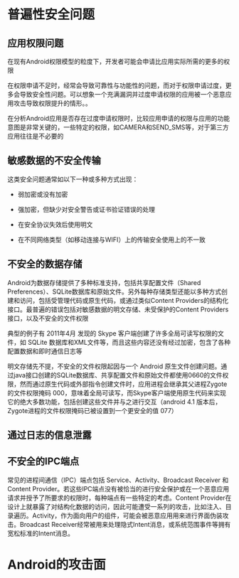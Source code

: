 # 普遍性安全问题

## 应用权限问题

在现有Android权限模型的粒度下，开发者可能会申请比应用实际所需的更多的权限

在权限申请不足时，经常会导致可靠性与功能性的问题，而对于权限申请过度，更多会导致安全性问题。可以想象一个充满漏洞并过度申请权限的应用被一个恶意应用攻击导致权限提升的情形。。

在分析Android应用是否存在过度申请权限时，比较应用申请的权限与应用的功能意图是非常关键的，一些特定的权限，如CAMERA和SEND_SMS等，对于第三方应用往往是不必要的

## 敏感数据的不安全传输

这类安全问题通常如以下一种或多种方式出现：

- 弱加密或没有加密

- 强加密，但缺少对安全警告或证书验证错误的处理

- 在安全协议失效后使用明文

- 在不同网络类型（如移动连接与WIFI）上的传输安全使用上的不一致

## 不安全的数据存储

Android为数据存储提供了多种标准支持，包括共享配置文件（Shared Preferences）、SQLite数据库和原始文件。另外每种存储类型还能以多种方式创建和访问，包括受管理代码或原生代码，或通过类似Content Providers的结构化接口。最普遍的错误包括对敏感数据的明文存储、未受保护的Content Providers接口，以及不安全的文件权限

典型的例子有 2011年4月 发现的 Skype 客户端创建了许多全局可读写权限的文件，如 SQLite 数据库和XML文件等，而且这些内容还没有经过加密，包含了各种配置数据和即时通信日志等

明文存储先不提，不安全的文件权限起因与一个 Android 原生文件创建问题。通过java接口创建的SQLite数据库、共享配置文件和原始文件都使用0660的文件权限，然而通过原生代码或外部指令创建文件时，应用进程会继承其父进程Zygote的文件权限掩码 000，意味着全局可读写，而Skype客户端使用原生代码来实现它的绝大多数功能，包括创建这些文件并与之进行交互（android 4.1 版本后，Zygote进程的文件权限掩码已被设置到一个更安全的值 077）

## 通过日志的信息泄露

## 不安全的IPC端点

常见的进程间通信（IPC）端点包括 Service、Activity、Broadcast Receiver 和 Content Provider。若这些IPC端点没有被恰当的进行安全保护或在一个恶意应用请求并授予了所要求的权限时，每种端点有一些特定的考虑。Content Provider在设计上就暴露了对结构化数据的访问，因此可能遭受一系列的攻击，比如注入、目录遍历。Activity，作为面向用户的组件，可能会被恶意应用用来进行界面伪装攻击。Broadcast Receiver经常被用来处理隐式Intent消息，或系统范围事件等拥有宽松标准的Intent消息。

# Android的攻击面














